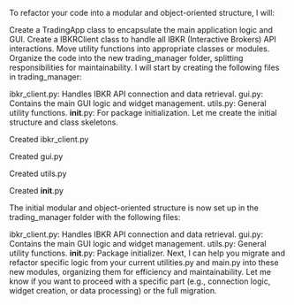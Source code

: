 To refactor your code into a modular and object-oriented structure, I will:

Create a TradingApp class to encapsulate the main application logic and GUI.
Create a IBKRClient class to handle all IBKR (Interactive Brokers) API interactions.
Move utility functions into appropriate classes or modules.
Organize the code into the new trading_manager folder, splitting responsibilities for maintainability.
I will start by creating the following files in trading_manager:

ibkr_client.py: Handles IBKR API connection and data retrieval.
gui.py: Contains the main GUI logic and widget management.
utils.py: General utility functions.
__init__.py: For package initialization.
Let me create the initial structure and class skeletons.

Created ibkr_client.py

Created gui.py

Created utils.py

Created __init__.py

The initial modular and object-oriented structure is now set up in the trading_manager folder with the following files:

ibkr_client.py: Handles IBKR API connection and data retrieval.
gui.py: Contains the main GUI logic and widget management.
utils.py: General utility functions.
__init__.py: Package initializer.
Next, I can help you migrate and refactor specific logic from your current utilities.py and main.py into these new modules, organizing them for efficiency and maintainability. Let me know if you want to proceed with a specific part (e.g., connection logic, widget creation, or data processing) or the full migration.
